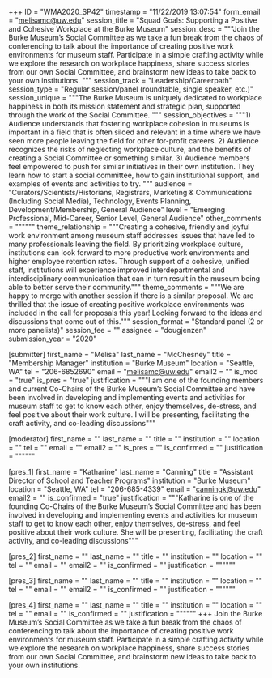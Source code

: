 +++
ID = "WMA2020_SP42"
timestamp = "11/22/2019 13:07:54"
form_email = "melisamc@uw.edu"
session_title = "Squad Goals: Supporting a Positive and Cohesive Workplace at the Burke Museum"
session_desc = """Join the Burke Museum’s Social Committee as we take a fun break from the chaos of conferencing to talk about the importance of creating positive work environments for museum staff. Participate in a simple crafting activity while we explore the research on workplace happiness, share success stories from our own Social Committee, and brainstorm new ideas to take back to your own institutions. """
session_track = "Leadership/Careerpath"
session_type = "Regular session/panel (roundtable, single speaker, etc.)"
session_unique = """The Burke Museum is uniquely dedicated to workplace happiness in both its mission statement and strategic plan, supported through the work of the Social Committee. """
session_objectives = """1)	Audience understands that fostering workplace cohesion in museums is important in a field that is often siloed and relevant in a time where we have seen more people leaving the field for other for-profit careers.
2)	Audience recognizes the risks of neglecting workplace culture, and the benefits of creating a Social Committee or something similar.
3)	Audience members feel empowered to push for similar initiatives in their own institution. They learn how to start a social committee, how to gain institutional support, and examples of events and activities to try.
"""
audience = "Curators/Scientists/Historians, Registrars, Marketing & Communications (Including Social Media), Technology, Events Planning, Development/Membership, General Audience"
level = "Emerging Professional, Mid-Career, Senior Level, General Audience"
other_comments = """"""
theme_relationship = """Creating a cohesive, friendly and joyful work environment among museum staff addresses issues that have led to many professionals leaving the field. By prioritizing workplace culture, institutions can look forward to more productive work environments and higher employee retention rates. Through support of a cohesive, unified staff, institutions will experience improved interdepartmental and interdisciplinary communication that can in turn result in the museum being able to better serve their community."""
theme_comments = """We are happy to merge with another session if there is a similar proposal. We are thrilled that the issue of creating positive workplace environments was included in the call for proposals this year! Looking forward to the ideas and discussions that come out of this."""
session_format = "Standard panel (2 or more panelists)"
session_fee = ""
assignee = "dougjenzen"
submission_year = "2020"

[submitter]
first_name = "Melisa"
last_name = "McChesney"
title = "Membership Manager"
institution = "Burke Museum"
location = "Seattle, WA"
tel = "206-6852690"
email = "melisamc@uw.edu"
email2 = ""
is_mod = "true"
is_pres = "true"
justification = """I am one of the founding members and current Co-Chairs of the Burke Museum’s Social Committee and have been involved in developing and implementing events and activities for museum staff to get to know each other, enjoy themselves, de-stress, and feel positive about their work culture. I will be presenting, facilitating the craft activity, and co-leading discussions"""

[moderator]
first_name = ""
last_name = ""
title = ""
institution = ""
location = ""
tel = ""
email = ""
email2 = ""
is_pres = ""
is_confirmed = ""
justification = """"""

[pres_1]
first_name = "Katharine"
last_name = "Canning"
title = "Assistant Director of School and Teacher Programs"
institution = "Burke Museum"
location = "Seattle, WA"
tel = "206-685-4339"
email = "canningk@uw.edu"
email2 = ""
is_confirmed = "true"
justification = """Katharine is one of the founding Co-Chairs of the Burke Museum’s Social Committee and has been involved in developing and implementing events and activities for museum staff to get to know each other, enjoy themselves, de-stress, and feel positive about their work culture. She will be presenting, facilitating the craft activity, and co-leading discussions"""

[pres_2]
first_name = ""
last_name = ""
title = ""
institution = ""
location = ""
tel = ""
email = ""
email2 = ""
is_confirmed = ""
justification = """"""

[pres_3]
first_name = ""
last_name = ""
title = ""
institution = ""
location = ""
tel = ""
email = ""
email2 = ""
is_confirmed = ""
justification = """"""

[pres_4]
first_name = ""
last_name = ""
title = ""
institution = ""
location = ""
tel = ""
email = ""
is_confirmed = ""
justification = """"""
+++
Join the Burke Museum’s Social Committee as we take a fun break from the chaos of conferencing to talk about the importance of creating positive work environments for museum staff. Participate in a simple crafting activity while we explore the research on workplace happiness, share success stories from our own Social Committee, and brainstorm new ideas to take back to your own institutions. 